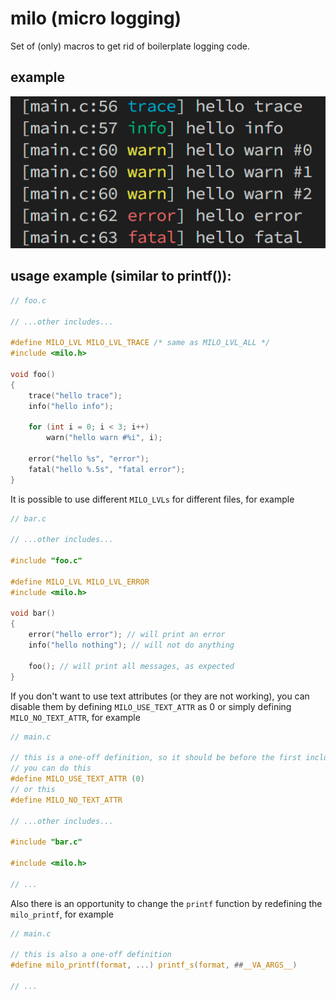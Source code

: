 # milo (micro logging)
Set of (only) macros to get rid of boilerplate logging code.

## example
<p>
    <img src="https://raw.githubusercontent.com/DaniilAlpha/milo/main/example.png" alt="example" />
</p>

## usage example (similar to printf()):
```c
// foo.c

// ...other includes...

#define MILO_LVL MILO_LVL_TRACE /* same as MILO_LVL_ALL */
#include <milo.h>

void foo()
{
    trace("hello trace");
    info("hello info");

    for (int i = 0; i < 3; i++)
        warn("hello warn #%i", i);

    error("hello %s", "error");
    fatal("hello %.5s", "fatal error");
}
```

It is possible to use different `MILO_LVLs` for different files, for example
```c
// bar.c

// ...other includes...

#include "foo.c"

#define MILO_LVL MILO_LVL_ERROR
#include <milo.h>

void bar()
{
    error("hello error"); // will print an error
    info("hello nothing"); // will not do anything
    
    foo(); // will print all messages, as expected
}
```

If you don't want to use text attributes (or they are not working), you can disable them by defining `MILO_USE_TEXT_ATTR` as 0 or simply defining `MILO_NO_TEXT_ATTR`, for example
```c
// main.c

// this is a one-off definition, so it should be before the first include
// you can do this
#define MILO_USE_TEXT_ATTR (0)
// or this
#define MILO_NO_TEXT_ATTR

// ...other includes...

#include "bar.c"

#include <milo.h>

// ...
```

Also there is an opportunity to change the `printf` function by redefining the `milo_printf`, for example
```c
// main.c

// this is also a one-off definition
#define milo_printf(format, ...) printf_s(format, ##__VA_ARGS__)

// ...
```
